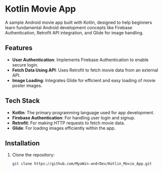 # Kotlin Movie App

A sample Android movie app built with Kotlin, designed to help beginners learn fundamental Android development concepts like Firebase Authentication, Retrofit API integration, and Glide for image handling.

## Features

- **User Authentication**: Implements Firebase Authentication to enable secure login.
- **Fetch Data Using API**: Uses Retrofit to fetch movie data from an external API.
- **Image Loading**: Integrates Glide for efficient and easy loading of movie poster images.

## Tech Stack

- **Kotlin**: The primary programming language used for app development.
- **Firebase Authentication**: For handling user login and signup.
- **Retrofit**: For making HTTP requests to fetch movie data.
- **Glide**: For loading images efficiently within the app.


## Installation

1. Clone the repository:
   ```bash
   git clone https://github.com/MyoWin-andrDev/Kotlin_Movie_App.git
